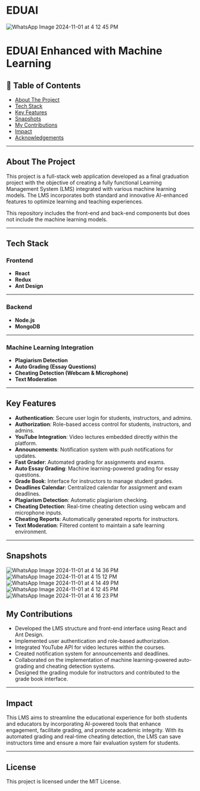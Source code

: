 # EDUAI
![WhatsApp Image 2024-11-01 at 4 12 45 PM](https://github.com/user-attachments/assets/5873c553-d5ee-4e23-9420-6d04b222544b)

# EDUAI Enhanced with Machine Learning

## 📝 Table of Contents
- [About The Project](#about-the-project)
- [Tech Stack](#tech-stack)
- [Key Features](#key-features)
- [Snapshots](#snapshots)
- [My Contributions](#my-contributions)
- [Impact](#impact)
- [Acknowledgements](#acknowledgements)

---

## About The Project
This project is a full-stack web application developed as a final graduation project with the objective of creating a fully functional Learning Management System (LMS) integrated with various machine learning models. The LMS incorporates both standard and innovative AI-enhanced features to optimize learning and teaching experiences. 

This repository includes the front-end and back-end components but does not include the machine learning models.

---

## Tech Stack

### Frontend
- **React**
- **Redux**
- **Ant Design**

---

### Backend
- **Node.js**
- **MongoDB**

---

### Machine Learning Integration
- **Plagiarism Detection**
- **Auto Grading (Essay Questions)**
- **Cheating Detection (Webcam & Microphone)**
- **Text Moderation**

---

## Key Features
- **Authentication**: Secure user login for students, instructors, and admins.
- **Authorization**: Role-based access control for students, instructors, and admins.
- **YouTube Integration**: Video lectures embedded directly within the platform.
- **Announcements**: Notification system with push notifications for updates.
- **Fast Grader**: Automated grading for assignments and exams.
- **Auto Essay Grading**: Machine learning-powered grading for essay questions.
- **Grade Book**: Interface for instructors to manage student grades.
- **Deadlines Calendar**: Centralized calendar for assignment and exam deadlines.
- **Plagiarism Detection**: Automatic plagiarism checking.
- **Cheating Detection**: Real-time cheating detection using webcam and microphone inputs.
- **Cheating Reports**: Automatically generated reports for instructors.
- **Text Moderation**: Filtered content to maintain a safe learning environment.

---

## Snapshots

![WhatsApp Image 2024-11-01 at 4 14 36 PM](https://github.com/user-attachments/assets/5f10e867-a10a-44cd-baac-473d3a6c840a)
![WhatsApp Image 2024-11-01 at 4 15 12 PM](https://github.com/user-attachments/assets/7fd9bfc5-bad8-4431-9d44-f42d4756073d)
![WhatsApp Image 2024-11-01 at 4 14 49 PM](https://github.com/user-attachments/assets/2ac95777-8129-453b-8399-eb6f9e84a22c)
![WhatsApp Image 2024-11-01 at 4 12 45 PM](https://github.com/user-attachments/assets/89f75d13-0cb8-42c4-b06f-463c94267a1c)
![WhatsApp Image 2024-11-01 at 4 16 23 PM](https://github.com/user-attachments/assets/25f50dc2-6fb4-4d27-8aa2-333f031b0af9)

## My Contributions
- Developed the LMS structure and front-end interface using React and Ant Design.
- Implemented user authentication and role-based authorization.
- Integrated YouTube API for video lectures within the courses.
- Created notification system for announcements and deadlines.
- Collaborated on the implementation of machine learning-powered auto-grading and cheating detection systems.
- Designed the grading module for instructors and contributed to the grade book interface.
  
---

## Impact
This LMS aims to streamline the educational experience for both students and educators by incorporating AI-powered tools that enhance engagement, facilitate grading, and promote academic integrity. With its automated grading and real-time cheating detection, the LMS can save instructors time and ensure a more fair evaluation system for students.

---

## License
This project is licensed under the MIT License.
